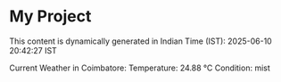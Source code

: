 # My Project

This content is dynamically generated in Indian Time (IST): 2025-06-10 20:42:27 IST


Current Weather in Coimbatore:
Temperature: 24.88 °C
Condition: mist
